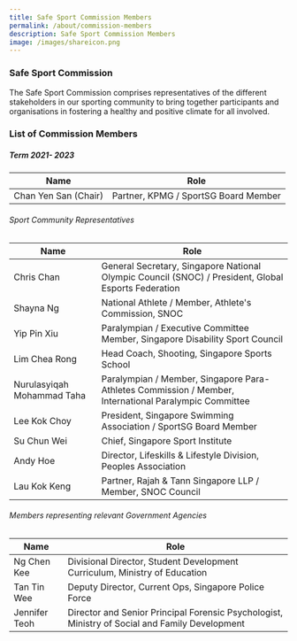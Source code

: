 ```yaml
---
title: Safe Sport Commission Members
permalink: /about/commission-members
description: Safe Sport Commission Members
image: /images/shareicon.png
---
```



### Safe Sport Commission 

The Safe Sport Commission comprises representatives of the different stakeholders in our sporting community to bring together participants and organisations in fostering a healthy and positive climate for all involved.

### List of Commission Members 
##### Term 2021- 2023


| Name | Role| 
| -------- | -------- |
| Chan Yen San (Chair)     | Partner, KPMG / SportSG Board Member|   

###### Sport Community Representatives

| Name | Role| 
| -------- | -------- |
| Chris Chan     | General Secretary, Singapore National Olympic Council (SNOC) / President, Global Esports  Federation  |
| Shayna Ng     | National Athlete / Member, Athlete's Commission, SNOC    | 
| Yip Pin Xiu     | Paralympian / Executive Committee Member, Singapore Disability Sport Council     |
| Lim Chea Rong     | Head Coach, Shooting, Singapore Sports School     |
| Nurulasyiqah Mohammad Taha     | Paralympian / Member, Singapore Para-Athletes Commission / Member, International Paralympic Committee     |   
| Lee Kok Choy     | President, Singapore Swimming Association / SportSG Board Member     | 
 | Su Chun Wei     | Chief, Singapore Sport Institute     | 
 | Andy Hoe     | Director, Lifeskills & Lifestyle Division, Peoples Association    | 
| Lau Kok Keng     | Partner, Rajah & Tann Singapore LLP  / Member, SNOC Council    | 

###### Members representing relevant Government Agencies

| Name | Role| 
| -------- | -------- |
| Ng Chen Kee   | Divisional Director, Student Development Curriculum, Ministry of Education   |
| Tan Tin Wee  | Deputy Director, Current Ops, Singapore Police Force    |  
| Jennifer Teoh   | Director and Senior Principal Forensic Psychologist, Ministry of Social and Family Development    |